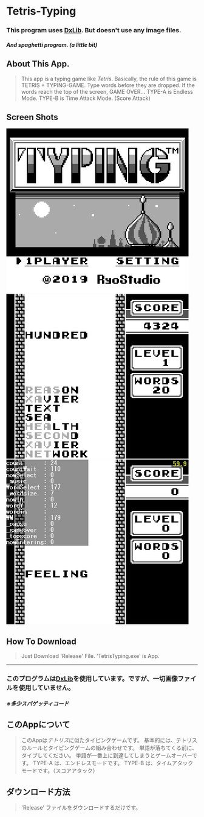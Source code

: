 # Tetris-Typing
### This program uses [DxLib](https://dxlib.xsrv.jp/). But doesn't use any image files.
##### And spaghetti program. (**a little bit**)

## About This App.
> This app is a typing game like *Tetris*.
> Basically, the rule of this game is TETRIS + TYPING-GAME.
> Type words before they are dropped. 
> If the words reach the top of the screen, GAME OVER...
> TYPE-A is Endless Mode.
> TYPE-B is Time Attack Mode. (Score Attack)


## Screen Shots
 ![Scrn shot0](https://github.com/Ryoga-exe/Tetris-Typing/blob/master/screen%20shots/screenshot_0.png)
 ![Scrn shot1](https://github.com/Ryoga-exe/Tetris-Typing/blob/master/screen%20shots/screenshot_1.png)
 ![Scrn shot1](https://github.com/Ryoga-exe/Tetris-Typing/blob/master/screen%20shots/screenshot_2.png)

## How To Download
> Just Download 'Release' File. 'TetrisTyping.exe' is App.
-----
### このプログラムは[DxLib](https://dxlib.xsrv.jp/)を使用しています。ですが、一切画像ファイルを使用していません。
##### ※多少スパゲッティコード

## このAppについて
> このAppは*テトリス*に似たタイピングゲームです。
> 基本的には、テトリスのルールとタイピングゲームの組み合わせです。
> 単語が落ちてくる前に、タイプしてください。
> 単語が一番上に到達してしまうとゲームオーバーです。
> TYPE-A は、エンドレスモードです。
> TYPE-B は、タイムアタックモードです。（スコアアタック）

## ダウンロード方法
> 'Release' ファイルをダウンロードするだけです。
